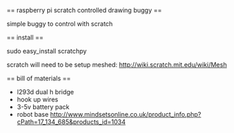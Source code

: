 == raspberry pi scratch controlled drawing buggy ==

simple buggy to control with scratch

== install ==

sudo easy_install scratchpy

scratch will need to be setup meshed: http://wiki.scratch.mit.edu/wiki/Mesh

== bill of materials ==

* l293d dual h bridge
* hook up wires
* 3-5v battery pack
* robot base http://www.mindsetsonline.co.uk/product_info.php?cPath=17_134_685&products_id=1034
